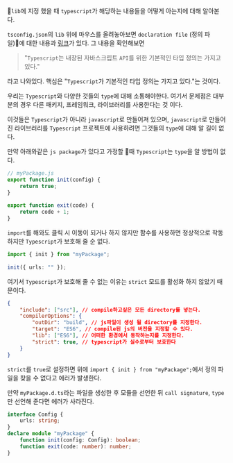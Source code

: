 `lib`에 지정 했을 때 `typescript`가 해당하는 내용들을 어떻게 아는지에 대해 알아본다.

`tsconfig.json`의 `lib` 위에 마우스를 올려놓아보면 `declaration file` (정의 파일)에 대한 내용과 [링크](https://www.typescriptlang.org/tsconfig#lib)가 있다. 그 내용을 확인해보면
 >"`Typescript`는 내장된 자바스크립트 `API`를 위한 기본적인 타입 정의는 가지고 있다."

라고 나와있다. 핵심은 "`Typescript`가 기본적인 타입 정의는 가지고 있다."는 것이다.

우리는 `Typescript`와 다양한 것들의 `type`에 대해 소통해야한다. 여기서 문제점은 대부분의 경우 다른 패키지, 프레임워크, 라이브러리를 사용한다는 것 이다.

이것들은 `Typescript`가 아니라 `javascript`로 만들어져 있으며, `javascript`로 만들어진 라이브러리를 `Typescript` 프로젝트에 사용하려면 그것들의 `type`에 대해 알 길이 없다.

만약 아래와같은 `js package`가 있다고 가정할 때 `Typescript`는 `type`을 알 방법이 없다.
```js
// myPackage.js
export function init(config) {
	return true;
}
  
export function exit(code) {
	return code + 1;
}
```
`import`를 해와도 클릭 시 이동이 되거나 하지 않지만 함수를 사용하면 정상적으로 작동하지만 `Typescript`가 보호해 줄 순 없다.
```ts
import { init } from "myPackage";
  
init({ urls: "" });
```

여기서 `Typescript`가 보호해 줄 수 없는 이유는 `strict` 모드를 활성화 하지 않았기 때문이다.
```json
{
	"include": ["src"], // compile하고싶은 모든 directory를 넣는다.
	"compilerOptions": {
		"outDir": "build", // js파일이 생성 될 directory를 지정한다.
		"target": "ES6", // compile된 js의 버전을 지정할 수 있다.
		"lib": ["ES6"], // 어떠한 환경에서 동작하는지를 지정한다.
		"strict": true, // typescript가 실수로부터 보호한다
	}
}
```
`strict`를 `true`로 설정하면 위에 `import { init } from "myPackage";`에서 정의 파일을 찾을 수 없다고 에러가 발생한다. 

만약 `myPackage.d.ts`라는 파일을 생성한 후 모듈을 선언한 뒤 `call signature`, `type`만 선언해 준다면 에러가 사라진다.
```ts
interface Config {
	urls: string;
}
declare module "myPackage" {
	function init(config: Config): boolean;
	function exit(code: number): number;
}
```
